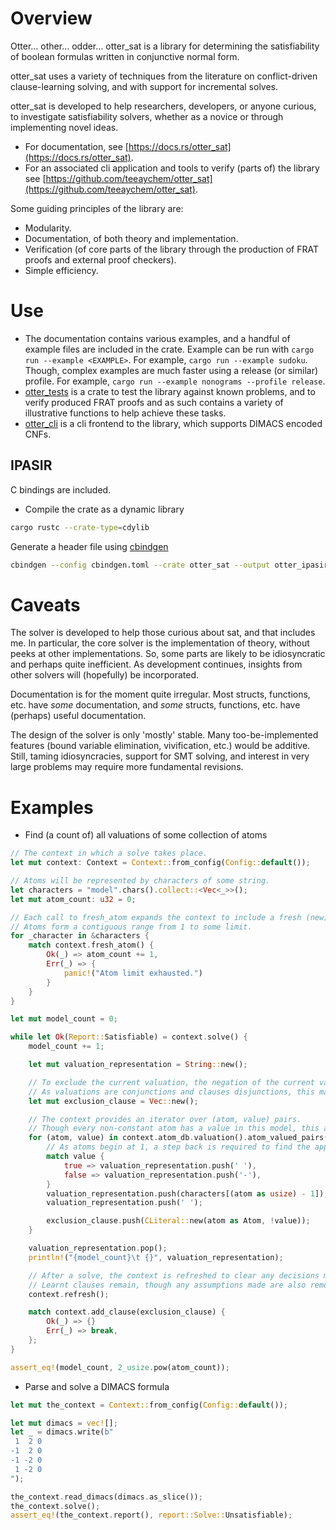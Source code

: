 # Overview

Otter… other… odder… otter_sat is a library for determining the satisfiability of boolean formulas written in conjunctive normal form.

otter_sat uses a variety of techniques from the literature on conflict-driven clause-learning solving, and with support for incremental solves.

otter_sat is developed to help researchers, developers, or anyone curious, to investigate satisfiability solvers, whether as a novice or through implementing novel ideas.

- For documentation, see [https://docs.rs/otter_sat](https://docs.rs/otter_sat).
- For an associated cli application and tools to verify (parts of) the library see [https://github.com/teeaychem/otter_sat](https://github.com/teeaychem/otter_sat).

Some guiding principles of the library are:
- Modularity.
- Documentation, of both theory and implementation.
- Verification (of core parts of the library through the production of FRAT proofs and external proof checkers).
- Simple efficiency.

# Use

- The documentation contains various examples, and a handful of example files are included in the crate.
  Example can be run with `cargo run --example <EXAMPLE>`.
  For example, `cargo run --example sudoku`.
  Though, complex examples are much faster using a release (or similar) profile.
  For example, `cargo run --example nonograms --profile release`.
- [otter_tests](https://github.com/teeaychem/otter_sat/tree/main/otter_tests) is a crate to test the library against known problems, and to verify produced FRAT proofs and as such contains a variety of illustrative functions to help achieve these tasks.
- [otter_cli](https://github.com/teeaychem/otter_sat/tree/main/otter_cli) is a cli frontend to the library, which supports DIMACS encoded CNFs.

## IPASIR

C bindings are included.

- Compile the crate as a dynamic library

```sh
cargo rustc --crate-type=cdylib
```

Generate a header file using [cbindgen](https://github.com/mozilla/cbindgen)

```sh
cbindgen --config cbindgen.toml --crate otter_sat --output otter_ipasir.h
```

# Caveats

The solver is developed to help those curious about sat, and that includes me.
In particular, the core solver is the implementation of theory, without peeks at other implementations.
So, some parts are likely to be idiosyncratic and perhaps quite inefficient.
As development continues, insights from other solvers will (hopefully) be incorporated.

Documentation is for the moment quite irregular.
Most structs, functions, etc. have *some* documentation, and *some* structs, functions, etc. have (perhaps) useful documentation.

The design of the solver is only 'mostly' stable.
Many too-be-implemented features (bound variable elimination, vivification, etc.) would be additive.
Still, taming idiosyncracies, support for SMT solving, and interest in very large problems may require more fundamental revisions.

# Examples

- Find (a count of) all valuations of some collection of atoms

``` rust
// The context in which a solve takes place.
let mut context: Context = Context::from_config(Config::default());

// Atoms will be represented by characters of some string.
let characters = "model".chars().collect::<Vec<_>>();
let mut atom_count: u32 = 0;

// Each call to fresh_atom expands the context to include a fresh (new) atom.
// Atoms form a contiguous range from 1 to some limit.
for _character in &characters {
    match context.fresh_atom() {
        Ok(_) => atom_count += 1,
        Err(_) => {
            panic!("Atom limit exhausted.")
        }
    }
}

let mut model_count = 0;

while let Ok(Report::Satisfiable) = context.solve() {
    model_count += 1;

    let mut valuation_representation = String::new();

    // To exclude the current valuation, the negation of the current valuation is added as a clause.
    // As valuations are conjunctions and clauses disjunctions, this may be done by negating each literal.
    let mut exclusion_clause = Vec::new();

    // The context provides an iterator over (atom, value) pairs.
    // Though every non-constant atom has a value in this model, this avoids handling the no value option.
    for (atom, value) in context.atom_db.valuation().atom_valued_pairs() {
        // As atoms begin at 1, a step back is required to find the appropriate character.
        match value {
            true => valuation_representation.push(' '),
            false => valuation_representation.push('-'),
        }
        valuation_representation.push(characters[(atom as usize) - 1]);
        valuation_representation.push(' ');

        exclusion_clause.push(CLiteral::new(atom as Atom, !value));
    }

    valuation_representation.pop();
    println!("{model_count}\t {}", valuation_representation);

    // After a solve, the context is refreshed to clear any decisions made.
    // Learnt clauses remain, though any assumptions made are also removed.
    context.refresh();

    match context.add_clause(exclusion_clause) {
        Ok(_) => {}
        Err(_) => break,
    };
}

assert_eq!(model_count, 2_usize.pow(atom_count));
```

- Parse and solve a DIMACS formula

``` rust
let mut the_context = Context::from_config(Config::default());

let mut dimacs = vec![];
let _ = dimacs.write(b"
 1  2 0
-1  2 0
-1 -2 0
 1 -2 0
");

the_context.read_dimacs(dimacs.as_slice());
the_context.solve();
assert_eq!(the_context.report(), report::Solve::Unsatisfiable);
```
